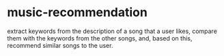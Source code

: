 # music-recommendation
 extract keywords from the description of a song that a user likes, compare them with the keywords from the other songs, and, based on this, recommend similar songs to the user.
